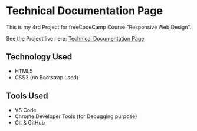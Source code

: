 # Technical Documentation Page
<p>This is my 4rd Project for freeCodeCamp Course "Responsive Web Design".</p>
<p>See the Project live here: <a href="https://aqib-nawaz.github.io/Technical-Documentation-Page/">Technical Documentation Page</a></p> 

<h2>Technology Used</h2>
<ul>
  <li>HTML5</li>
  <li>CSS3 (no Bootstrap used)</li>
</ul>
<h2>Tools Used</h2>
<ul>
  <li>VS Code</li>
  <li>Chrome Developer Tools (for Debugging purpose)</li>
  <li>Git &amp; GitHub</li>
</ul>
